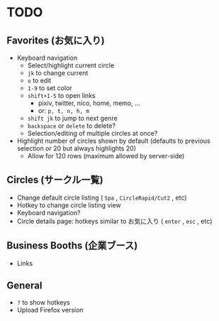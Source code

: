# TODO

## Favorites (お気に入り)

* Keyboard navigation
    - Select/highlight current circle
    - `jk` to change current
    - `o` to edit
    - `1-9` to set color
    - `shift+1-5` to open links
        - pixiv, twitter, nico, home, memo, ...
        - or: `p, t, n, h, m` 
    - `shift jk` to jump to next genre
    - `backspace` or `delete` to delete?
    - Selection/editing of multiple circles at once?
* Highlight number of circles shown by default (defaults to previous selection or 20 but always highlights 20)
    - Allow for 120 rows (maximum allowed by server-side)

## Circles (サークル一覧)

* Change default circle listing ( `Spa` , `CircleRapid/Cut2` , etc)
* Hotkey to change circle listing view
* Keyboard navigation?
* Circle details page: hotkeys similar to お気に入り ( `enter` , `esc` , etc)

## Business Booths (企業ブース)

* Links

## General

* `?` to show hotkeys
* Upload Firefox version

